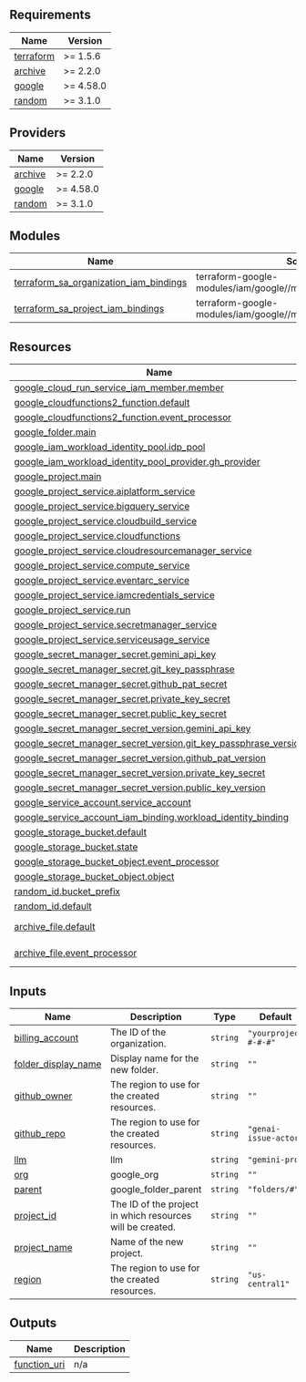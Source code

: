 <!-- BEGIN_TF_DOCS -->
## Requirements

| Name | Version |
|------|---------|
| <a name="requirement_terraform"></a> [terraform](#requirement\_terraform) | >= 1.5.6 |
| <a name="requirement_archive"></a> [archive](#requirement\_archive) | >= 2.2.0 |
| <a name="requirement_google"></a> [google](#requirement\_google) | >= 4.58.0 |
| <a name="requirement_random"></a> [random](#requirement\_random) | >= 3.1.0 |

## Providers

| Name | Version |
|------|---------|
| <a name="provider_archive"></a> [archive](#provider\_archive) | >= 2.2.0 |
| <a name="provider_google"></a> [google](#provider\_google) | >= 4.58.0 |
| <a name="provider_random"></a> [random](#provider\_random) | >= 3.1.0 |

## Modules

| Name | Source | Version |
|------|--------|---------|
| <a name="module_terraform_sa_organization_iam_bindings"></a> [terraform\_sa\_organization\_iam\_bindings](#module\_terraform\_sa\_organization\_iam\_bindings) | terraform-google-modules/iam/google//modules/organizations_iam | 7.6.0 |
| <a name="module_terraform_sa_project_iam_bindings"></a> [terraform\_sa\_project\_iam\_bindings](#module\_terraform\_sa\_project\_iam\_bindings) | terraform-google-modules/iam/google//modules/projects_iam | 7.6.0 |

## Resources

| Name | Type |
|------|------|
| [google_cloud_run_service_iam_member.member](https://registry.terraform.io/providers/hashicorp/google/latest/docs/resources/cloud_run_service_iam_member) | resource |
| [google_cloudfunctions2_function.default](https://registry.terraform.io/providers/hashicorp/google/latest/docs/resources/cloudfunctions2_function) | resource |
| [google_cloudfunctions2_function.event_processor](https://registry.terraform.io/providers/hashicorp/google/latest/docs/resources/cloudfunctions2_function) | resource |
| [google_folder.main](https://registry.terraform.io/providers/hashicorp/google/latest/docs/resources/folder) | resource |
| [google_iam_workload_identity_pool.idp_pool](https://registry.terraform.io/providers/hashicorp/google/latest/docs/resources/iam_workload_identity_pool) | resource |
| [google_iam_workload_identity_pool_provider.gh_provider](https://registry.terraform.io/providers/hashicorp/google/latest/docs/resources/iam_workload_identity_pool_provider) | resource |
| [google_project.main](https://registry.terraform.io/providers/hashicorp/google/latest/docs/resources/project) | resource |
| [google_project_service.aiplatform_service](https://registry.terraform.io/providers/hashicorp/google/latest/docs/resources/project_service) | resource |
| [google_project_service.bigquery_service](https://registry.terraform.io/providers/hashicorp/google/latest/docs/resources/project_service) | resource |
| [google_project_service.cloudbuild_service](https://registry.terraform.io/providers/hashicorp/google/latest/docs/resources/project_service) | resource |
| [google_project_service.cloudfunctions](https://registry.terraform.io/providers/hashicorp/google/latest/docs/resources/project_service) | resource |
| [google_project_service.cloudresourcemanager_service](https://registry.terraform.io/providers/hashicorp/google/latest/docs/resources/project_service) | resource |
| [google_project_service.compute_service](https://registry.terraform.io/providers/hashicorp/google/latest/docs/resources/project_service) | resource |
| [google_project_service.eventarc_service](https://registry.terraform.io/providers/hashicorp/google/latest/docs/resources/project_service) | resource |
| [google_project_service.iamcredentials_service](https://registry.terraform.io/providers/hashicorp/google/latest/docs/resources/project_service) | resource |
| [google_project_service.run](https://registry.terraform.io/providers/hashicorp/google/latest/docs/resources/project_service) | resource |
| [google_project_service.secretmanager_service](https://registry.terraform.io/providers/hashicorp/google/latest/docs/resources/project_service) | resource |
| [google_project_service.serviceusage_service](https://registry.terraform.io/providers/hashicorp/google/latest/docs/resources/project_service) | resource |
| [google_secret_manager_secret.gemini_api_key](https://registry.terraform.io/providers/hashicorp/google/latest/docs/resources/secret_manager_secret) | resource |
| [google_secret_manager_secret.git_key_passphrase](https://registry.terraform.io/providers/hashicorp/google/latest/docs/resources/secret_manager_secret) | resource |
| [google_secret_manager_secret.github_pat_secret](https://registry.terraform.io/providers/hashicorp/google/latest/docs/resources/secret_manager_secret) | resource |
| [google_secret_manager_secret.private_key_secret](https://registry.terraform.io/providers/hashicorp/google/latest/docs/resources/secret_manager_secret) | resource |
| [google_secret_manager_secret.public_key_secret](https://registry.terraform.io/providers/hashicorp/google/latest/docs/resources/secret_manager_secret) | resource |
| [google_secret_manager_secret_version.gemini_api_key](https://registry.terraform.io/providers/hashicorp/google/latest/docs/resources/secret_manager_secret_version) | resource |
| [google_secret_manager_secret_version.git_key_passphrase_version](https://registry.terraform.io/providers/hashicorp/google/latest/docs/resources/secret_manager_secret_version) | resource |
| [google_secret_manager_secret_version.github_pat_version](https://registry.terraform.io/providers/hashicorp/google/latest/docs/resources/secret_manager_secret_version) | resource |
| [google_secret_manager_secret_version.private_key_secret](https://registry.terraform.io/providers/hashicorp/google/latest/docs/resources/secret_manager_secret_version) | resource |
| [google_secret_manager_secret_version.public_key_version](https://registry.terraform.io/providers/hashicorp/google/latest/docs/resources/secret_manager_secret_version) | resource |
| [google_service_account.service_account](https://registry.terraform.io/providers/hashicorp/google/latest/docs/resources/service_account) | resource |
| [google_service_account_iam_binding.workload_identity_binding](https://registry.terraform.io/providers/hashicorp/google/latest/docs/resources/service_account_iam_binding) | resource |
| [google_storage_bucket.default](https://registry.terraform.io/providers/hashicorp/google/latest/docs/resources/storage_bucket) | resource |
| [google_storage_bucket.state](https://registry.terraform.io/providers/hashicorp/google/latest/docs/resources/storage_bucket) | resource |
| [google_storage_bucket_object.event_processor](https://registry.terraform.io/providers/hashicorp/google/latest/docs/resources/storage_bucket_object) | resource |
| [google_storage_bucket_object.object](https://registry.terraform.io/providers/hashicorp/google/latest/docs/resources/storage_bucket_object) | resource |
| [random_id.bucket_prefix](https://registry.terraform.io/providers/hashicorp/random/latest/docs/resources/id) | resource |
| [random_id.default](https://registry.terraform.io/providers/hashicorp/random/latest/docs/resources/id) | resource |
| [archive_file.default](https://registry.terraform.io/providers/hashicorp/archive/latest/docs/data-sources/file) | data source |
| [archive_file.event_processor](https://registry.terraform.io/providers/hashicorp/archive/latest/docs/data-sources/file) | data source |

## Inputs

| Name | Description | Type | Default | Required |
|------|-------------|------|---------|:--------:|
| <a name="input_billing_account"></a> [billing\_account](#input\_billing\_account) | The ID of the organization. | `string` | `"yourproject #-#-#"` | no |
| <a name="input_folder_display_name"></a> [folder\_display\_name](#input\_folder\_display\_name) | Display name for the new folder. | `string` | `""` | no |
| <a name="input_github_owner"></a> [github\_owner](#input\_github\_owner) | The region to use for the created resources. | `string` | `""` | no |
| <a name="input_github_repo"></a> [github\_repo](#input\_github\_repo) | The region to use for the created resources. | `string` | `"genai-issue-actor"` | no |
| <a name="input_llm"></a> [llm](#input\_llm) | llm | `string` | `"gemini-pro"` | no |
| <a name="input_org"></a> [org](#input\_org) | google\_org | `string` | `""` | no |
| <a name="input_parent"></a> [parent](#input\_parent) | google\_folder\_parent | `string` | `"folders/#"` | no |
| <a name="input_project_id"></a> [project\_id](#input\_project\_id) | The ID of the project in which resources will be created. | `string` | `""` | no |
| <a name="input_project_name"></a> [project\_name](#input\_project\_name) | Name of the new project. | `string` | `""` | no |
| <a name="input_region"></a> [region](#input\_region) | The region to use for the created resources. | `string` | `"us-central1"` | no |

## Outputs

| Name | Description |
|------|-------------|
| <a name="output_function_uri"></a> [function\_uri](#output\_function\_uri) | n/a |
<!-- END_TF_DOCS -->